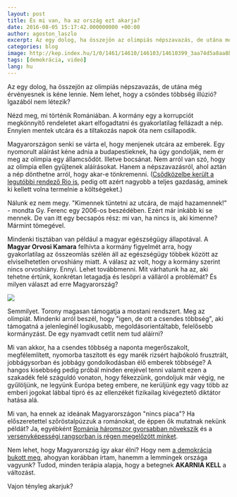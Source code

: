```yaml
---
layout: post
title: És mi van, ha az ország ezt akarja?
date: 2016-08-05 15:17:42.000000000 +00:00
author: agoston_laszlo
excerpt: Az egy dolog, ha összejön az olimpiás népszavazás, de utána még érvényesnek is kéne lennie. Nem lehet, hogy a csöndes többség illúzió? Igazából nem létezik?
categories: blog
image: http://kep.index.hu/1/0/1461/14610/146103/14610399_3aa74d5a8aa8b5f7d886091dc219162b_x.jpg
tags: [demokrácia, videó]
lang: hu
---
```


Az egy dolog, ha összejön az olimpiás népszavazás, de utána még érvényesnek is kéne lennie. Nem lehet, hogy a csöndes többség illúzió? Igazából nem létezik?

Nézd meg, mi történik Romániában. A kormány egy a korrupciót megkönnyítő rendeletet akart elfogadtatni és gyakorlatilag fellázadt a nép. Ennyien mentek utcára és a tiltakozás napok óta nem csillapodik. 

<div class="fb-video" data-href="https://www.facebook.com/hu.euronews/videos/10154656001413110/"  
  data-allowfullscreen="true" data-width="500"></div>
  
Magyarországon senki se várta el, hogy menjenek utcára az emberek. Egy nyomorult aláírást kéne adnia a budapestieknek, ha úgy gondolják, nem ér meg az olimpia egy államcsődöt. Illetve bocsánat. Nem arról van szó, hogy az olimpia ellen gyűjtenek aláírásokat. Hanem a népszavazásról, ahol aztán a nép dönthetne arról, hogy akar-e tönkremenni. ([Csődközelbe került a legutóbbi rendező Rio is](http://24.hu/fn/gazdasag/2016/08/29/csodkozelbe-kerult-rio-az-olimpia-miatt/), pedig ott azért nagyobb a teljes gazdaság, aminek ki kellett volna termelnie a költségeket.)

Nálunk ez nem megy. "Kimennek tüntetni az utcára, de majd hazamennek!" - mondta Gy. Ferenc egy 2006-os beszédében. Ezért már inkább ki se mennek. De van itt egy becsapós rész: mi van, ha nincs is, aki kimenne? Mármint tömegével.

Mindenki tisztában van például a magyar egészségügy állapotával. A **Magyar Orvosi Kamara** felhívta a kormány figyelmét arra, hogy gyakorlatilag az összeomlás szélén áll az egészségügy többek között az elviselhetetlen orvoshiány miatt. A válasz az volt, hogy a kormány szerint nincs orvoshiány. Ennyi. Lehet továbbmenni. Mit várhatunk ha az, aki tehetne értünk, konkrétan letagadja és lesöpri a válláról a problémát? És milyen választ ad erre Magyarország?

![](http://agostonlaszlo.hu/images/tamogatottsag.jpg.jpg)

Semmilyet. Torony magasan támogatja a mostani rendszert. Meg az olimpiát. Mindenki arról beszél, hogy "igen, de ott a csendes többség", aki támogatná a jelenleginél logikusabb, megoldásorientáltabb, felelősebb kormányzást. De egy nyamvadt cetlit nem tud aláírni? 

Mi van akkor, ha a csendes többség a naponta megerőszakolt, megfélemlített, nyomorba taszított és egy marék rizsért hajbókoló frusztrált, jobbágysorban és jobbágy gondolkodásban élő emberek többsége? A hangos kisebbség pedig próbál minden erejével tenni valamit ezen a szakadék felé száguldó vonaton, hogy fékezzünk, gondoljuk már végig, ne gyűlöljünk, ne legyünk Európa beteg embere, ne kerüljünk egy vagy több az emberi jogokat lábbal tipró és az ellenzékét fizikailag kivégeztető diktátor hatása alá. 

Mi van, ha ennek az ideának Magyarországon "nincs piaca"? Ha előszeretettel szőröstalpúzzuk a románokat, de éppen ők mutatnak nekünk példát? Ja, egyébként [Románia háromszor gyorsabban növekszik](http://www.vg.hu/gazdasag/makrogazdasag/tobb-mint-haromszor-akkorat-nott-a-roman-gazdasag-mint-a-magyar-474018) és a [versenyképességi rangsorban is régen megelőzött minket](http://www.maszol.ro/index.php/gazdasag/53759-versenykepessegben-romania-megel-zi-magyarorszagot).

Nem lehet, hogy Magyarország így akar élni? Hogy nem [a demokrácia bukott meg](http://agostonlaszlo.hu/blog/a-demokracia-megbukott/), ahogyan korábban írtam, hanemm a lemmingek országa vagyunk? Tudod, minden terápia alapja, hogy a betegnek **AKARNIA KELL** a változást.

Vajon tényleg akarjuk?
